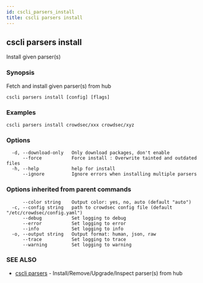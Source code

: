```yaml
---
id: cscli_parsers_install
title: cscli parsers install
---
```

## cscli parsers install

Install given parser(s)

### Synopsis

Fetch and install given parser(s) from hub

```
cscli parsers install [config] [flags]
```

### Examples

```
cscli parsers install crowdsec/xxx crowdsec/xyz
```

### Options

```
  -d, --download-only   Only download packages, don't enable
      --force           Force install : Overwrite tainted and outdated files
  -h, --help            help for install
      --ignore          Ignore errors when installing multiple parsers
```

### Options inherited from parent commands

```
      --color string    Output color: yes, no, auto (default "auto")
  -c, --config string   path to crowdsec config file (default "/etc/crowdsec/config.yaml")
      --debug           Set logging to debug
      --error           Set logging to error
      --info            Set logging to info
  -o, --output string   Output format: human, json, raw
      --trace           Set logging to trace
      --warning         Set logging to warning
```

### SEE ALSO

* [cscli parsers](/cscli/cscli_parsers.md)	 - Install/Remove/Upgrade/Inspect parser(s) from hub

